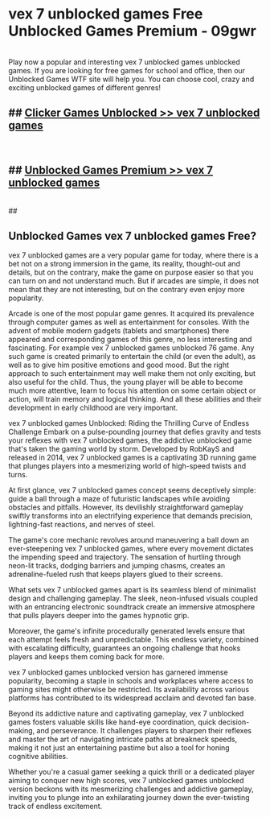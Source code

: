 # vex 7 unblocked games  Free Unblocked Games Premium - 09gwr <br>
<br>
Play now a popular and interesting vex 7 unblocked games unblocked games. If you are looking for free games for school and office, then our Unblocked Games WTF site will help you. You can choose cool, crazy and exciting unblocked games of different genres!


## ##  [Clicker Games Unblocked >> vex 7 unblocked games](http://freeplayer.one?title=vex_7_unblocked_games&ref=UGames)
  <br>

##  ## [Unblocked Games Premium >> vex 7 unblocked games](http://freeplayer.one?title=vex_7_unblocked_games&ref=UGames)
  <br>
  ##



## Unblocked Games vex 7 unblocked games Free?

vex 7 unblocked games are a very popular game for today, where there is a bet not on a strong immersion in the game, its reality, thought-out and details, but on the contrary, make the game on purpose easier so that you can turn on and not understand much. But if arcades are simple, it does not mean that they are not interesting, but on the contrary even enjoy more popularity.

Arcade is one of the most popular game genres. It acquired its prevalence through computer games as well as entertainment for consoles. With the advent of mobile modern gadgets (tablets and smartphones) there appeared and corresponding games of this genre, no less interesting and fascinating. For example vex 7 unblocked games unblocked 76 game. Any such game is created primarily to entertain the child (or even the adult), as well as to give him positive emotions and good mood. But the right approach to such entertainment may well make them not only exciting, but also useful for the child. Thus, the young player will be able to become much more attentive, learn to focus his attention on some certain object or action, will train memory and logical thinking. And all these abilities and their development in early childhood are very important.

vex 7 unblocked games Unblocked: Riding the Thrilling Curve of Endless Challenge
Embark on a pulse-pounding journey that defies gravity and tests your reflexes with vex 7 unblocked games, the addictive unblocked game that's taken the gaming world by storm. Developed by RobKayS and released in 2014, vex 7 unblocked games is a captivating 3D running game that plunges players into a mesmerizing world of high-speed twists and turns.

At first glance, vex 7 unblocked games concept seems deceptively simple: guide a ball through a maze of futuristic landscapes while avoiding obstacles and pitfalls. However, its devilishly straightforward gameplay swiftly transforms into an electrifying experience that demands precision, lightning-fast reactions, and nerves of steel.

The game's core mechanic revolves around maneuvering a ball down an ever-steepening vex 7 unblocked games, where every movement dictates the impending speed and trajectory. The sensation of hurtling through neon-lit tracks, dodging barriers and jumping chasms, creates an adrenaline-fueled rush that keeps players glued to their screens.

What sets vex 7 unblocked games apart is its seamless blend of minimalist design and challenging gameplay. The sleek, neon-infused visuals coupled with an entrancing electronic soundtrack create an immersive atmosphere that pulls players deeper into the games hypnotic grip.

Moreover, the game's infinite procedurally generated levels ensure that each attempt feels fresh and unpredictable. This endless variety, combined with escalating difficulty, guarantees an ongoing challenge that hooks players and keeps them coming back for more.

vex 7 unblocked games unblocked version has garnered immense popularity, becoming a staple in schools and workplaces where access to gaming sites might otherwise be restricted. Its availability across various platforms has contributed to its widespread acclaim and devoted fan base.

Beyond its addictive nature and captivating gameplay, vex 7 unblocked games fosters valuable skills like hand-eye coordination, quick decision-making, and perseverance. It challenges players to sharpen their reflexes and master the art of navigating intricate paths at breakneck speeds, making it not just an entertaining pastime but also a tool for honing cognitive abilities.

Whether you're a casual gamer seeking a quick thrill or a dedicated player aiming to conquer new high scores, vex 7 unblocked games unblocked version beckons with its mesmerizing challenges and addictive gameplay, inviting you to plunge into an exhilarating journey down the ever-twisting track of endless excitement.